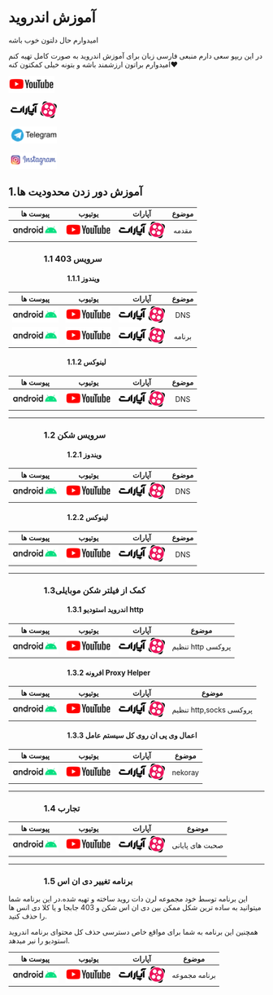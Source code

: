 
# آموزش اندروید
امیدوارم حال دلتون خوب باشه


در این ریپو سعی دارم منبعی فارسی زبان برای آموزش اندروید به صورت کامل تهیه کنم امیدوارم براتون ارزشمند باشه و بتونه خیلی کمکتون کنه❤️


‏[![logo_youtube](./res/drawable/logo_youtube.png)](https://youtube.com/@learndotroid)

‏ [![logo](./res/drawable/logo.png)](https://www.aparat.com/LearnDotRoid)

‏ [![logo_telegram](./res/drawable/logo_telegram.png)](https://t.me/LearnDotRoidTel)

‏ [![logo_insta](./res/drawable/logo_insta.png)](https://www.instagram.com/LearnDotRoid/)



## 1.آموزش دور زدن محدودیت ها
| پیوست ها                                | یوتیوب                                 | آپارات                                  | موضوع                               |
|:----:|:------:|:----:|:----:|
[![logo_Android](./res/drawable/logo_Android.png)](https://developer.android.com/)|[![logo_youtube](./res/drawable/logo_youtube.png)](https://www.youtube.com/watch?v=lMDABH8kumM)|[![logo](./res/drawable/logo.png)](https://www.aparat.com/v/rYPsk)|مقدمه|
### &emsp;&emsp;&emsp;&emsp; 1.1 سرویس 403
#### &emsp;&emsp;&emsp;&emsp;&emsp;&emsp;&emsp;&emsp; 1.1.1 ویندوز
| پیوست ها                                | یوتیوب                                 | آپارات                                  | موضوع                               |
|:----:|:------:|:----:|:----:|
[![logo_Android](./res/drawable/logo_Android.png)](https://403.online/download)|[![logo_youtube](./res/drawable/logo_youtube.png)](https://www.youtube.com/watch?v=bEBCFmBc0_k)|[![logo](./res/drawable/logo.png)](https://www.aparat.com/v/8SHRv)|DNS|
[![logo_Android](./res/drawable/logo_Android.png)](https://403.online/download)|[![logo_youtube](./res/drawable/logo_youtube.png)](https://www.youtube.com/watch?v=sF-zORcwz50)|[![logo](./res/drawable/logo.png)](https://www.aparat.com/v/ZNJUB)|برنامه|

#### &emsp;&emsp;&emsp;&emsp;&emsp;&emsp;&emsp;&emsp; 1.1.2 لینوکس
| پیوست ها                                | یوتیوب                                 | آپارات                                  | موضوع                               |
|:----:|:------:|:----:|:----:|
[![logo_Android](./res/drawable/logo_Android.png)](https://403.online/download)|[![logo_youtube](./res/drawable/logo_youtube.png)](https://www.youtube.com/watch?v=UnLU2n2whhc)|[![logo](./res/drawable/logo.png)](https://www.aparat.com/v/KuicZ)|DNS|

---

### &emsp;&emsp;&emsp;&emsp; 1.2 سرویس شکن
#### &emsp;&emsp;&emsp;&emsp;&emsp;&emsp;&emsp;&emsp; 1.2.1 ویندوز
| پیوست ها                                | یوتیوب                                 | آپارات                                  | موضوع                               |
|:----:|:------:|:----:|:----:|
[![logo_Android](./res/drawable/logo_Android.png)](https://shecan.ir/)|[![logo_youtube](./res/drawable/logo_youtube.png)](https://www.youtube.com/watch?v=dJERr9MW1Gk)|[![logo](./res/drawable/logo.png)](https://www.aparat.com/v/B7nds)|DNS|

#### &emsp;&emsp;&emsp;&emsp;&emsp;&emsp;&emsp;&emsp; 1.2.2 لینوکس
| پیوست ها                                | یوتیوب                                 | آپارات                                  | موضوع                               |
|:----:|:------:|:----:|:----:|
[![logo_Android](./res/drawable/logo_Android.png)](https://shecan.ir/)|[![logo_youtube](./res/drawable/logo_youtube.png)](https://www.youtube.com/watch?v=eh4-cvFBzcE)|[![logo](./res/drawable/logo.png)](https://www.aparat.com/v/faZVh)|DNS|

---

### &emsp;&emsp;&emsp;&emsp; 1.3کمک از فیلتر شکن موبایلی
#### &emsp;&emsp;&emsp;&emsp;&emsp;&emsp;&emsp;&emsp; 1.3.1 اندروید استودیو http
| پیوست ها                                | یوتیوب                                 | آپارات                                  | موضوع                               |
|:----:|:------:|:----:|:----:|
[![logo_Android](./res/drawable/logo_Android.png)](https://play.google.com/store/apps/details?id=com.gorillasoftware.everyproxy&hl=en_US&pli=1)|[![logo_youtube](./res/drawable/logo_youtube.png)](https://www.youtube.com/watch?v=uikbBA8wOmI)|[![logo](./res/drawable/logo.png)](https://www.aparat.com/v/qj5xt)|تنظیم http پروکسی|

#### &emsp;&emsp;&emsp;&emsp;&emsp;&emsp;&emsp;&emsp; 1.3.2 افرونه Proxy Helper
| پیوست ها                                | یوتیوب                                 | آپارات                                  | موضوع                               |
|:----:|:------:|:----:|:----:|
[![logo_Android](./res/drawable/logo_Android.png)](https://github.com/AblRadmanesh/Android/files/12091938/default.pdf)|[![logo_youtube](./res/drawable/logo_youtube.png)](https://www.youtube.com/watch?v=qHhv9H5df3Y)|[![logo](./res/drawable/logo.png)](https://www.aparat.com/v/xqbLY)|تنظیم http,socks پروکسی|

#### &emsp;&emsp;&emsp;&emsp;&emsp;&emsp;&emsp;&emsp; 1.3.3 اعمال وی پی ان روی کل سیستم عامل
| پیوست ها                                | یوتیوب                                 | آپارات                                  | موضوع                               |
|:----:|:------:|:----:|:----:|
[![logo_Android](./res/drawable/logo_Android.png)](https://github.com/AblRadmanesh/Android/files/12104784/default.pdf)|[![logo_youtube](./res/drawable/logo_youtube.png)](https://youtu.be/r1zm4oDX_JY)|[![logo](./res/drawable/logo.png)](https://www.aparat.com/v/do9PR)|nekoray|

---
### &emsp;&emsp;&emsp;&emsp; 1.4 تجارب

| پیوست ها                                | یوتیوب                                 | آپارات                                  | موضوع                               |
|:----:|:------:|:----:|:----:|
[![logo_Android](./res/drawable/logo_Android.png)]()|[![logo_youtube](./res/drawable/logo_youtube.png)](https://www.youtube.com/watch?v=Xmpqum-z65M)|[![logo](./res/drawable/logo.png)](https://www.aparat.com/v/0RIzX)|صحبت های پایانی|

---
### &emsp;&emsp;&emsp;&emsp; 1.5 برنامه تغییر دی ان اس 
این برنامه توسط خود مجموعه لرن دات روید ساخته و تهیه شده.در این برنامه شما میتوانید به ساده ترین شکل ممکن بین دی ان اس شکن و 403 جابجا و یا کلا دی انس ها را حذف کنید.

همچنین این برنامه به شما برای مواقع خاص دسترسی حذف کل محتوای برنامه اندروید استودیو را نیر میدهد.

| پیوست ها                                | یوتیوب                                 | آپارات                                  | موضوع                               |
|:----:|:------:|:----:|:----:|
[![logo_Android](./res/drawable/logo_Android.png)](https://github.com/AblRadmanesh/Android/files/12138375/LearnDotRoid.zip)|[![logo_youtube](./res/drawable/logo_youtube.png)](https://www.youtube.com/watch?v=cIVo5sNkda8)|[![logo](./res/drawable/logo.png)](https://www.aparat.com/v/24qDi)|برنامه مجموعه|

